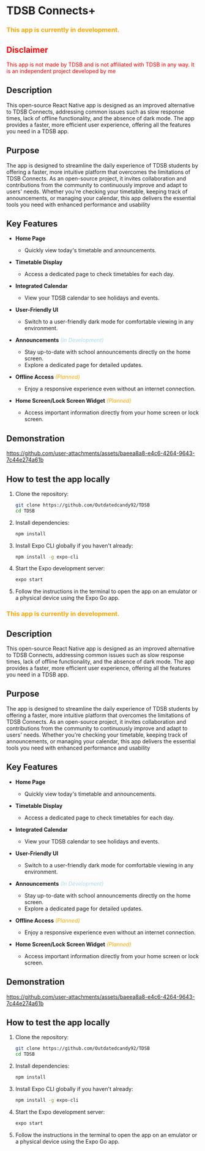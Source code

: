 # TDSB Connects+

### <span style="color:orange;">This app is currently in development.</span>
## <span style="color:red;">Disclaimer</span>

<span style="color:red;">This app is not made by TDSB and is not affiliated with TDSB in any way. It is an independent project developed by me</span>
## Description

This open-source React Native app is designed as an improved alternative to TDSB Connects, addressing common issues such as slow response times, lack of offline functionality, and the absence of dark mode. The app provides a faster, more efficient user experience, offering all the features you need in a TDSB app.

## Purpose

The app is designed to streamline the daily experience of TDSB students by offering a faster, more intuitive platform that overcomes the limitations of TDSB Connects. As an open-source project, it invites collaboration and contributions from the community to continuously improve and adapt to users' needs. Whether you're checking your timetable, keeping track of announcements, or managing your calendar, this app delivers the essential tools you need with enhanced performance and usability

## Key Features

- **Home Page**
    - Quickly view today's timetable and announcements.

- **Timetable Display**
    - Access a dedicated page to check timetables for each day.

- **Integrated Calendar**
    - View your TDSB calendar to see holidays and events.

- **User-Friendly UI**
    - Switch to a user-friendly dark mode for comfortable viewing in any environment.


- **Announcements** <span style="color:lightblue;">*(In Development)*</span>
    - Stay up-to-date with school announcements directly on the home screen.
    - Explore a dedicated page for detailed updates.


- **Offline Access** <span style="color:orange;">*(Planned)*</span>
    - Enjoy a responsive experience even without an internet connection.

- **Home Screen/Lock Screen Widget** <span style="color:orange;">*(Planned)*</span>
    - Access important information directly from your home screen or lock screen.


## Demonstration

https://github.com/user-attachments/assets/baeea8a8-e4c6-4264-9643-7c44e274a61b


## How to test the app locally

1. Clone the repository:
     ```sh
     git clone https://github.com/Outdatedcandy92/TDSB
     cd TDSB
     ```

2. Install dependencies:
     ```sh
     npm install
     ```

3. Install Expo CLI globally if you haven't already:
     ```sh
     npm install -g expo-cli
     ```

4. Start the Expo development server:
     ```sh
     expo start
     ```

5. Follow the instructions in the terminal to open the app on an emulator or a physical device using the Expo Go app.



### <span style="color:orange;">This app is currently in development.</span>

## Description

This open-source React Native app is designed as an improved alternative to TDSB Connects, addressing common issues such as slow response times, lack of offline functionality, and the absence of dark mode. The app provides a faster, more efficient user experience, offering all the features you need in a TDSB app.

## Purpose

The app is designed to streamline the daily experience of TDSB students by offering a faster, more intuitive platform that overcomes the limitations of TDSB Connects. As an open-source project, it invites collaboration and contributions from the community to continuously improve and adapt to users' needs. Whether you're checking your timetable, keeping track of announcements, or managing your calendar, this app delivers the essential tools you need with enhanced performance and usability

## Key Features

- **Home Page**
  - Quickly view today's timetable and announcements.

- **Timetable Display**
  - Access a dedicated page to check timetables for each day.

- **Integrated Calendar**
  - View your TDSB calendar to see holidays and events.

- **User-Friendly UI**
  - Switch to a user-friendly dark mode for comfortable viewing in any environment.


- **Announcements** <span style="color:lightblue;">*(In Development)*</span>
  - Stay up-to-date with school announcements directly on the home screen.
  - Explore a dedicated page for detailed updates.


- **Offline Access** <span style="color:orange;">*(Planned)*</span>
  - Enjoy a responsive experience even without an internet connection.

- **Home Screen/Lock Screen Widget** <span style="color:orange;">*(Planned)*</span>
  - Access important information directly from your home screen or lock screen.


## Demonstration

https://github.com/user-attachments/assets/baeea8a8-e4c6-4264-9643-7c44e274a61b


## How to test the app locally

1. Clone the repository:
   ```sh
   git clone https://github.com/Outdatedcandy92/TDSB
   cd TDSB
   ```

2. Install dependencies:
   ```sh
   npm install
   ```

3. Install Expo CLI globally if you haven't already:
   ```sh
   npm install -g expo-cli
   ```

4. Start the Expo development server:
   ```sh
   expo start
   ```

5. Follow the instructions in the terminal to open the app on an emulator or a physical device using the Expo Go app.
